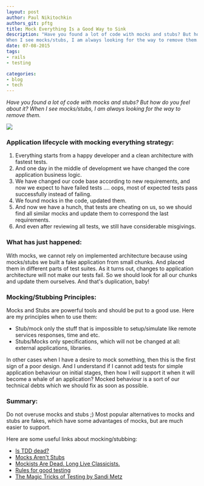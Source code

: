```yaml
---
layout: post
author: Paul Nikitochkin
authors_git: pftg
title: Mock Everything Is a Good Way to Sink
description: "Have you found a lot of code with mocks and stubs? But how do you feel about it?
When I see mocks/stubs, I am always looking for the way to remove them."
date: 07-08-2015
tags:
- rails
- testing

categories:
- blog
- tech
---
```


_Have you found a lot of code with mocks and stubs? But how do you feel about it?
When I see mocks/stubs, I am always looking for the way to remove them._

<img src="http://www.quickmeme.com/img/9a/9a7460d0eec7baa6db72ab966714669e4754fea9ae127b44d6da56761260c2b2.jpg" class="left" style="margin-right: 2em;" />

### Application lifecycle with mocking everything strategy:

1. Everything starts from a happy developer and a clean architecture with fastest tests. 
2. And one day in the middle of development we have changed the core application business logic. 
3. We have changed our code base according to new requirements, and now we expect to have failed tests .... oops, most of expected tests pass successfully instead of failing.
4. We found mocks in the code, updated them. 
5. And now we have a hunch, that tests are cheating on us, so we should find all similar mocks and update them to correspond the last requirements. 
6. And even after reviewing all tests, we still have considerable misgivings.
 
<!--cut-->

### What has just happened:

With mocks, we cannot rely on implemented architecture
because using mocks/stubs we built a fake application from small chunks.
And placed them in different parts of test suites.
As it turns out, changes to application architecture will not make our tests fail.
So we should look for all our chunks and update them ourselves.
And that's duplication, baby!

### Mocking/Stubbing Principles:

Mocks and Stubs are powerful tools and should be put to a good use.
Here are my principles when to use them:

- Stub/mock only the stuff that is impossible to setup/simulate like remote services responses, time and etc. 
- Stubs/Mocks only specifications, which will not be changed at all: external applications, libraries.

In other cases when I have a desire to mock something, then this is the first sign of a poor design.
And I understand if I cannot add tests for simple application behaviour on initial stages,
then how I will support it when it will become a whale of an application?
Mocked behaviour is a sort of our technical debts which we should fix as soon as possible.

### Summary:

Do not overuse mocks and stubs ;) Most popular alternatives to mocks and stubs are fakes,
which have some advantages of mocks, but are much easier to support. 

Here are some useful links about mocking/stubbing: 

 - [Is TDD dead?](https://www.youtube.com/watch?v=z9quxZsLcfo&feature=youtu.be&t=21m00s)
 - [Mocks Aren't Stubs](http://martinfowler.com/articles/mocksArentStubs.html)
 - [Mockists Are Dead. Long Live Classicists.](http://www.thoughtworks.com/insights/blog/mockists-are-dead-long-live-classicists)
 - [Rules for good testing](https://gist.github.com/Integralist/7944948)
 - [The Magic Tricks of Testing by Sandi Metz](https://www.youtube.com/watch?v=URSWYvyc42M)

